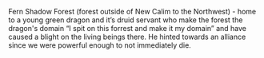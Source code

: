 Fern Shadow Forest (forest outside of New Calim to the Northwest) - home to a young green dragon and it’s druid servant who make the forest the dragon's domain “I spit on this forrest and make it my domain” and have caused a blight on the living beings there. He hinted towards an alliance since we were powerful enough to not immediately die. 
